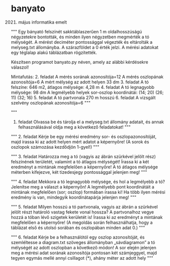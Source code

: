 # banyato
2021. május informatika emelt


"""
Egy bányató felszínét sakktáblaszerűen 1 m oldalhosszúságú négyzetekre bontották, és minden ilyen
négyzetben megmérték a tó mélységét. A mérést deciméter pontossággal végezték és eltárolták a melyseg.txt állományba.
A szárazföldet a 0 érték jelzi. A mérési adatokat egy téglalap alakú táblázatban rögzítették.

Készítsen programot banyato.py néven, amely az alábbi kérdésekre válaszol!


Mintafutás:
2. feladat
A mérés sorának azonosítója=12
A mérés oszlopának azonosítója=6
A mért mélység az adott helyen 33 dm
3. feladat
A tó felszíne: 646 m2, átlagos mélysége: 4,28 m
4. feladat
A tó legnagyobb mélysége: 98 dm
A legmélyebb helyek sor-oszlop koordinátái:
(14; 20) (26; 11) (32; 16)
5. feladat
A tó partvonala 270 m hosszú
6. feladat
A vizsgált szelvény oszlopának azonosítója=6
"""



"""
1. feladat
Olvassa be és tárolja el a melyseg.txt állomány adatait, és annak felhasználásával oldja
meg a következő feladatokat! 
"""

"""
2. feladat
Kérje be egy mérési eredmény sor- és oszlopazonosítóját, majd írassa ki az adott helyen
mért adatot a képernyőre! (A sorok és oszlopok számozása kezdődjön 1-gyel!) 
"""


"""
3. feladat
Határozza meg a tó (vagyis az ábrán szürkével jelölt rész) felszínének területét, valamint
a tó átlagos mélységét! Írassa ki a két eredményt a mintának megfelelően a képernyőre!
A tó átlagos mélysége méterben kifejezve, két tizedesjegy pontossággal jelenjen meg! 
"""

"""
4. feladat
Mekkora a tó legnagyobb mélysége, és hol a legmélyebb a tó? Jelenítse meg a választ
a képernyőn! A legmélyebb pont koordinátáit a mintának megfelelően (sor; oszlop)
formában írassa ki! Ha több ilyen mérési eredmény is van, mindegyik koordinátapárja
jelenjen meg!
"""


"""
5. feladat
Milyen hosszú a tó partvonala, vagyis az ábrán a szürkével jelölt részt határoló vastag fekete
vonal hossza? A partvonalhoz vegye hozzá a tóban lévő szigetek kerületét is! Írassa ki
az eredményt a mintának megfelelően a képernyőre! (A megoldás során felhasználhatja,
hogy a táblázat első és utolsó sorában és oszlopában minden adat 0.) 
"""

"""
6. feladat
Kérje be a felhasználótól egy oszlop azonosítóját, és szemléltesse a diagram.txt
szöveges állományban „sávdiagramon” a tó mélységét az adott oszlopban a következő
módon! A sor elején jelenjen meg a mérési adat sorának azonosítója pontosan két
számjeggyel, majd tegyen egymás mellé annyi csillagot (*), ahány méter az adott hely
"""


